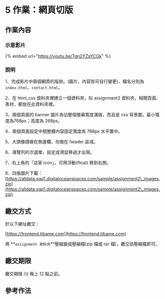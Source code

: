 # 5 作業：網頁切版

## 作業內容

### 示意影片

{% embed url="https://youtu.be/Tgn2YZsYCGk" %}

### 說明

1、完成影片中兩個網頁的版排。(圖片、內容皆可自行變更)，檔名分別為 `index.html`、`contact.html`。

2、在 html\_css 資料夾裡建立一個資料夾，叫 assignment2 資料夾，相關頁面、素材，都放在此資料夾裡。

3、兩個頁面的 banner 圖片為佔整個螢幕寬度滿版，而且是 css 背景圖，最小寬度為768px；高度為 268px。

4、兩個頁面設定中間整體內容固定寬度為 768px 水平置中。

5、大頭像請做在側邊欄，勿做在 header 區域。

6、導覽列的次選單，設定成滑鼠移過才出現。

7、右上角的「店家 icon」，可用浮動(float) 移到右側。

8、四張圖片下載：[https://alldata.sgp1.digitaloceanspaces.com/sample/assignment2\_images.zip](https://alldata.sgp1.digitaloceanspaces.com/sample/assignment2\_images.zip)



## 繳交方式

於以下網址繳交：

[https://frontend.tibame.com](https://frontend.tibame.com)

將 **`assignment 資料夾`**壓縮變成壓縮檔(zip 檔或 rar 檔)，繳交該壓縮檔即可。



## 繳交期限

繳交期限 /() 晚上 12 點之前。



## 參考作法

